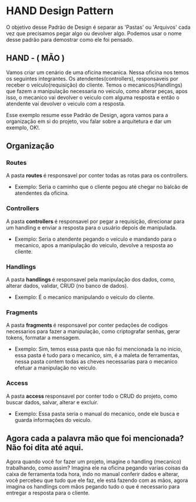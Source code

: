 # HAND Design Pattern
O objetivo desse Padrão de Design é separar as 'Pastas' ou 'Arquivos' cada vez que precisamos pegar algo ou devolver algo. Podemos usar o nome desse padrão para demostrar como ele foi pensado.

## HAND - ( MÃO )
Vamos criar um cenário de uma oficina mecanica. Nessa oficina nos temos os seguintes integrantes. Os atendentes(controllers), responsaveis por receber o veiculo(requisição) do cliente.
Temos o mecanicos(Handlings) que fazem a manipulação necessaria no veiculo, como alterar peças, apos isso, o mecanico vai devolver o veiculo com alguma resposta e então o atendente vai devolver o veiculo com a resposta. 

Esse exemplo resume esse Padrão de Design, agora vamos para a organização em si do projeto, vou falar sobre a arquitetura e dar um exemplo, OK!.

## Organização 

### Routes
A pasta <strong> routes </strong> é responsavel por conter todas as rotas para os controllers.

- Exemplo: Seria o caminho que o cliente pegou até chegar no balcão de atendentes da oficina.

### Controllers
A pasta <strong> controllers </strong> é responsavel por pegar a requisição, direcionar para um handling e enviar a resposta para o usuário depois de manipulada.

- Exemplo: Seria o atendente pegando o veiculo e mandando para o mecanico, apos a manipulação do veiculo, devolve a resposta ao cliente.

### Handlings
A pasta <strong> handlings </strong> é responsavel pela manipulação dos dados, como, alterar dados, validar, CRUD (no banco de dados).

- Exemplo: É o mecanico manipulando o veiculo do cliente.

### Fragments 
A pasta <strong> fragments </strong> é responsavel por conter pedações de codigos necessarios para fazer a manipulação, como criptografar senhas, gerar tokens, formatar a mensagem.

- Exemplo: Sim, temos essa pasta que não foi mencionada la no inicio, essa pasta é tudo para o mecanico, sim, é a maleta de ferramentas, nessa pasta contem todas as cheves necessarias para o mecanico efetuar a manipulação no veiculo.

### Access
A pasta <strong> access </strong> responsavel por conter todo o CRUD do projeto, como buscar dados, salvar, alterar e excluir.

- Exemplo: Essa pasta seria o manual do mecanico, onde ele busca e guarda informações do veiculo.

## Agora cada a palavra mão que foi mencionada? Não foi dita até aqui.

Agora quando você for fazer um projeto, imagine o handling (mecanico) trabalhando, como assim? Imagina ele na oficina pegando varias coisas da caixa de ferramenta toda hora, indo no manual conferir dados e alterar, você percebeu que tudo que ele faz, ele está fazendo com as mãos, agora imagina os handlings com mãos pegando tudo o que é necessario para entregar a resposta para o cliente.

